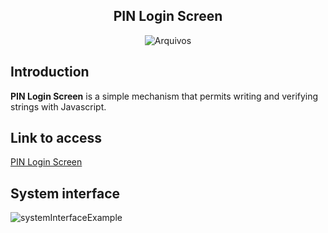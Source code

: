 <h2 align="center">PIN Login Screen</h2>

<p align="center">
    <img src="https://img.shields.io/github/directory-file-count/barbosacaio/pin-login-screen?style=for-the-badge" alt="Arquivos">
</p>

## Introduction

**PIN Login Screen** is a simple mechanism that permits writing and verifying strings with Javascript.

## Link to access

<a href="https://barbosacaio.github.io/pin-login-screen/" target="_blank">PIN Login Screen</a>

## System interface
<img src="https://imgur.com/a/aKpuxng.png" alt="systemInterfaceExample">